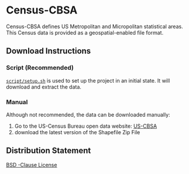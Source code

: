 # Census-CBSA

Census-CBSA defines US Metropolitan and Micropolitan statistical areas. This Census data is provided as a geospatial-enabled file format.

## Download Instructions

### Script (Recommended)

[`script/setup.sh`](../../script/setup.sh) is used to set up the project in an initial state. It will download and extract the data.

### Manual

Although not recommended, the data can be downloaded manually:

1. Go to the US-Census Bureau open data website: [US-CBSA](https://catalog.data.gov/dataset/tiger-line-shapefile-2019-nation-u-s-current-metropolitan-statistical-area-micropolitan-statist)
2. download the latest version of the Shapefile Zip File

## Distribution Statement

[BSD -Clause License](https://github.com/LADI-Dataset/ladi-tutorial/blob/master/LICENSE)
